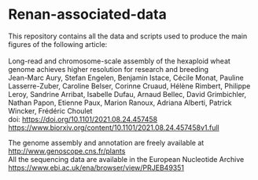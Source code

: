 # Renan-associated-data
This repository contains all the data and scripts used to produce the main figures of the following article:<br>
<br>
Long-read and chromosome-scale assembly of the hexaploid wheat genome achieves higher resolution for research and breeding<br>
Jean-Marc Aury, Stefan Engelen, Benjamin Istace, Cécile Monat, Pauline Lasserre-Zuber, Caroline Belser, Corinne Cruaud, Hélène Rimbert, Philippe Leroy, Sandrine Arribat, Isabelle Dufau, Arnaud Bellec, David Grimbichler, Nathan Papon, Etienne Paux, Marion Ranoux, Adriana Alberti, Patrick Wincker, Frédéric Choulet<br>
doi: https://doi.org/10.1101/2021.08.24.457458<br>
https://www.biorxiv.org/content/10.1101/2021.08.24.457458v1.full<br>

The genome assembly and annotation are freely available at http://www.genoscope.cns.fr/plants<br>
All the sequencing data are available in the European Nucleotide Archive https://www.ebi.ac.uk/ena/browser/view/PRJEB49351<br>
